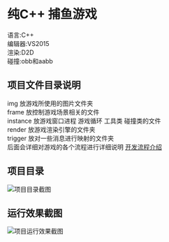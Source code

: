 # 纯C++ 捕鱼游戏  
语言:C++  
编辑器:VS2015  
渲染:D2D  
碰撞:obb和aabb    
## 项目文件目录说明
img 放游戏所使用的图片文件夹  
frame 放控制游戏场景相关的文件  
instance 放游戏窗口进程 游戏循环 工具类 碰撞类的文件  
render 放游戏渲染引擎的文件夹  
trigger 放对一些消息进行映射的文件夹  
后面会详细对游戏的各个流程进行详细说明
[开发流程介绍](https://blog.csdn.net/baidu_38766085/article/details/83512219)
## 项目目录  
![项目目录截图](https://raw.githubusercontent.com/yinhui1129754/fishing/master/img/pro/m.png)  
## 运行效果截图
![项目运行效果截图](https://raw.githubusercontent.com/yinhui1129754/fishing/master/img/pro/play.gif)  
